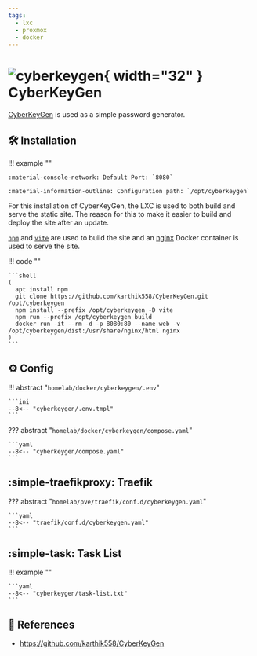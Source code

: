 ```yaml
---
tags:
  - lxc
  - proxmox
  - docker
---
```

# ![cyberkeygen](https://raw.githubusercontent.com/karthik558/CyberKeyGen/refs/heads/main/public/favicon.png){ width="32" } CyberKeyGen

[CyberKeyGen][1] is used as a simple password generator.

## :hammer_and_wrench: Installation

!!! example ""

    :material-console-network: Default Port: `8080`

    :material-information-outline: Configuration path: `/opt/cyberkeygen`

For this installation of CyberKeyGen, the LXC is used to both build and serve the static site. The reason for this to
make it easier to build and deploy the site after an update.

[`npm`][2] and [`vite`][3] are used to build the site and an [nginx][4] Docker container is used to serve the site.

!!! code ""

    ```shell
    (
      apt install npm
      git clone https://github.com/karthik558/CyberKeyGen.git /opt/cyberkeygen
      npm install --prefix /opt/cyberkeygen -D vite
      npm run --prefix /opt/cyberkeygen build
      docker run -it --rm -d -p 8080:80 --name web -v /opt/cyberkeygen/dist:/usr/share/nginx/html nginx
    )
    ```

## :gear: Config

!!! abstract "`homelab/docker/cyberkeygen/.env`"

    ```ini
    --8<-- "cyberkeygen/.env.tmpl"
    ```

??? abstract "`homelab/docker/cyberkeygen/compose.yaml`"

    ```yaml
    --8<-- "cyberkeygen/compose.yaml"
    ```

## :simple-traefikproxy: Traefik

??? abstract "`homelab/pve/traefik/conf.d/cyberkeygen.yaml`"

    ```yaml
    --8<-- "traefik/conf.d/cyberkeygen.yaml"
    ```

## :simple-task: Task List

!!! example ""

    ```yaml
    --8<-- "cyberkeygen/task-list.txt"
    ```

## :link: References

- <https://github.com/karthik558/CyberKeyGen>

[1]: <https://github.com/karthik558/CyberKeyGen>
[2]: <https://www.npmjs.com/>
[3]: <https://vite.dev/>
[4]: <https://hub.docker.com/_/nginx>
